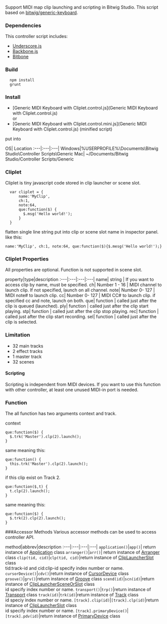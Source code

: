 Support MIDI map clip launching and scripting in Bitwig Studio.
This script based on [bitwig/generic-keyboard](https://github.com/bitwig/generic-keyboard).

### Dependencies
This controller script includes:
  - [Underscore.js](https://github.com/jashkenas/underscore)
  - [Backbone.js](https://github.com/jashkenas/backbone)
  - [Bitbone](https://github.com/jhorology/bitbone)

### Build

```
  npm install
  grunt
```

### Install
- [Generic MIDI Keyboard with Cliplet.control.js](Generic MIDI Keyboard with Cliplet.control.js)
<br/>or
- [Generic MIDI Keyboard with Cliplet.control.mini.js](Generic MIDI Keyboard with Cliplet.control.js) (minified script)

put into

OS| Location
:---|:---|:---|
Windows|%USERPROFILE%\Documents\Bitwig Studio\Controller Scripts\Generic
Mac| ~/Documents/Bitwig Studio/Controller Scripts/Generic

### Cliplet
Cliplet is tiny javascript code stored in clip launcher or scene slot.
```
  var cliplet = {
      name:'MyClip',
      ch:1,
      note:64,
      que:function($) {
        $.msg('Hello world!');
      }
  }
```
flatten single line string put into clip or scene slot name in inspector panel. like this:
```
name:'MyClip', ch:1, note:64, que:function($){$.mesg('Hello world!');}
```


### Cliplet Properties
All properties are optional. Function is not supported in scene slot.

property|type|description
:---|:---|:---|:---|
name| string | If you want to access clip by name, must be specified.
ch| Number 1 - 16 | MIDI channel to launch clip. If not specified, launch on all channel.
note| Number 0- 127 | MIDI note# to launch clip.
cc| Number 0- 127 | MIDI CC# to launch clip. if specified cc and note, launch on both.
que| function | called just after the clip is queued (launched).
ply| function | called just after the clip start playing.
stp| function | called just after the clip stop playing.
rec| function | called just after the clip start recording.
sel| function | called just after the clip is selected.

### Limitation

- 32 main tracks
- 2 effect tracks
- 1 master track
- 32 scenes

#### Scripting
Scripting is independent from MIDI devices. If you want to use this function with other controller, at least one unused MIDI-in port is needed.


### Function
The all function has two arguments context and track.

context
```
que:function($) {
  $.trk('Master').clp(2).launch();
}
```
same meaning this:
```
que:function() {
  this.trk('Master').clp(2).launch();
}
```

if this clip exist on Track 2.
```
que:function($,t) {
  t.clp(2).launch();
}
```
same meaning this:
```
que:function($) {
  $.trk(2).clp(2).launch();
}
```

###Accessor Methods
Various accessor methods can be used to access controller API.

method|abbrev|description
:---|:---|:---|:---|
`application()`|`app()`| return instance of [Application](https://github.com/jhorology/bitbone/blob/master/src/application.js) class
`arranger()`|`arr()`| return instance of [Arranger](https://github.com/jhorology/bitbone/blob/master/src/arranger.js) class
`clip(tid, cid)`|`clp(tid, cid)`|return instance of [ClipLauncherSlot](https://github.com/jhorology/bitbone/blob/master/src/clip-launcher-slots.js) class<br/>tid:track-id and cid:clip-id specify index number or name.
`cursorDevice()`|`cdv()`|return instance of [CursorDevice](https://github.com/jhorology/bitbone/blob/master/src/cursor-device.js) class
`groove()`|`grv()`|return instance of [Groove](https://github.com/jhorology/bitbone/blob/master/src/groove.js) class
`scend(id)`|`scn(id)`|return instance of [ClipLauncherSceneOrSlot](https://github.com/jhorology/bitbone/blob/master/src/clip-launcher-scenes-or-slots.js) class<br/>id specify index number or name.
`transport()`|`trp()`|return instance of [Transport](https://github.com/jhorology/bitbone/blob/master/src/transport.js) class
`track(id)`|`trk(id)`|return instance of [Track](https://github.com/jhorology/bitbone/blob/master/src/track.js) class<br/>id speciy index number or name.
`[track].clip(id)`|`[track].clp(id)`|return instance of [ClipLauncherSlot](https://github.com/jhorology/bitbone/blob/master/src/clip-launcher-slots.js) class<br/>id specify index number or name.
`[track].primaryDevice()`|`[track].pdv(id)`|return instance of [PrimaryDevice](https://github.com/jhorology/bitbone/blob/master/src/primary-device.js) class
